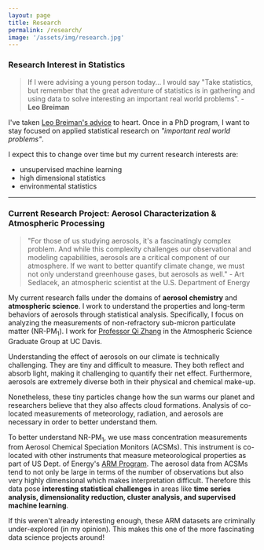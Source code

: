 ```yaml
---
layout: page
title: Research
permalink: /research/
image: '/assets/img/research.jpg'
---
```


### Research Interest in Statistics

> If I were advising a young person today... I would say "Take statistics, but remember that the great adventure of statistics is in gathering and using data to solve interesting an important real world problems".  - **Leo Breiman**

I've taken [Leo Breiman's advice](https://projecteuclid.org/download/pdf_1/euclid.ss/1009213290) to heart.  Once in a PhD program, I want to stay focused on applied statistical research on *"important real world problems"*.  

I expect this to change over time but my current research interests are:
* unsupervised machine learning
* high dimensional statistics
* environmental statistics

***

### Current Research Project: Aerosol Characterization & Atmospheric Processing 

> "For those of us studying aerosols, it's a fascinatingly complex problem. And while this complexity challenges our observational and modeling capabilities, aerosols are a critical component of our atmosphere. If we want to better quantify climate change, we must not only understand greenhouse gases, but aerosols as well." - Art Sedlacek, an atmospheric scientist at the U.S. Department of Energy

My current research falls under the domains of **aerosol chemistry** and
**atmospheric science**.  I work to understand the properties and long-term behaviors of aerosols through statistical analysis. Specifically, I focus on analyzing the measurements of non-refractory sub-micron particulate matter (NR-PM<sub>1</sub>).    I work for [Professor Qi Zhang](https://sites.google.com/site/qizhanggroup/pe) in the Atmospheric Science Graduate Group at UC Davis.

Understanding the effect of aerosols on our climate is technically challenging. They are tiny and difficult to measure.  They both reflect and absorb light, making it challenging to quantify their net effect.  Furthermore, aerosols are extremely diverse both in their physical and chemical make-up.  

Nonetheless, these tiny particles change how the sun warms our planet and researchers believe that they also affects cloud formations. Analysis of co-located measurements of meteorology, radiation, and aerosols are necessary in order to better understand them.

To better understand NR-PM<sub>1</sub>, we use mass concentration measurements from Aerosol Chemical Speciation Monitors (ACSMs).  This instrument is co-located with other instruments that measure meteorological properties as part of US Dept. of Energy's [ARM Program](https://www.arm.gov/).  The aerosol data from ACSMs tend to not only be large in terms of the number of observations but also very highly dimensional which makes interpretation difficult. Therefore this data pose **interesting statistical challenges** in areas like **time series analysis, dimensionality reduction, cluster analysis, and supervised machine learning**.

If this weren't already interesting enough, these ARM datasets are criminally under-explored (in my opinion).  This makes this one of the more fascinating data science projects around!
